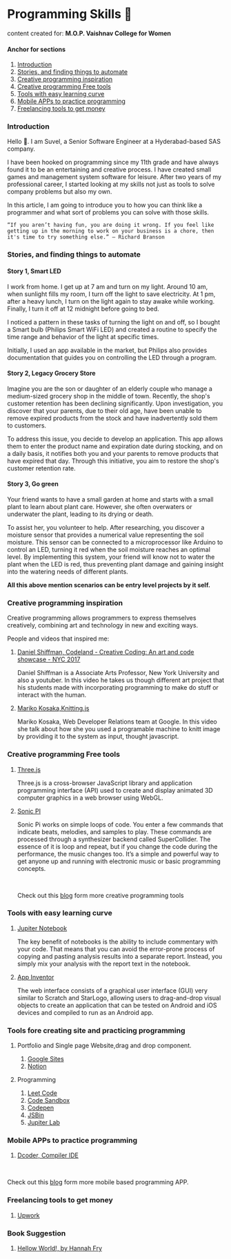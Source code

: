# Programming Skills 💪

content created for: **M.O.P. Vaishnav College for Women**

#### Anchor for sections
1. [Introduction]()
1. [Stories, and finding things to automate]()
1. [Creative programming inspiration]() 
1. [Creative programming Free tools]() 
1. [Tools with easy learning curve]() 
1. [Mobile APPs to practice programming]() 
1. [Freelancing tools to get money]() 

### Introduction

Hello 👋. I am Suvel, a Senior Software Engineer at a Hyderabad-based SAS company.

I have been hooked on programming since my 11th grade and have always found it to be an entertaining and creative process. I have created small games and management system software for leisure. After two years of my professional career, I started looking at my skills not just as tools to solve company problems but also my own.

In this article, I am going to introduce you to how you can think like a programmer and what sort of problems you can solve with those skills.
 
    “If you aren’t having fun, you are doing it wrong. If you feel like getting up in the morning to work on your business is a chore, then it's time to try something else.” ― Richard Branson

### Stories, and finding things to automate

#### Story 1, Smart LED

I work from home. I get up at 7 am and turn on my light. Around 10 am, when sunlight fills my room, I turn off the light to save electricity. At 1 pm, after a heavy lunch, I turn on the light again to stay awake while working. Finally, I turn it off at 12 midnight before going to bed.

I noticed a pattern in these tasks of turning the light on and off, so I bought a Smart bulb (Philips Smart WiFi LED) and created a routine to specify the time range and behavior of the light at specific times.

Initially, I used an app available in the market, but Philips also provides documentation that guides you on controlling the LED through a program.

#### Story 2, Legacy Grocery Store

Imagine you are the son or daughter of an elderly couple who manage a medium-sized grocery shop in the middle of town. Recently, the shop's customer retention has been declining significantly. Upon investigation, you discover that your parents, due to their old age, have been unable to remove expired products from the stock and have inadvertently sold them to customers.

To address this issue, you decide to develop an application. This app allows them to enter the product name and expiration date during stocking, and on a daily basis, it notifies both you and your parents to remove products that have expired that day. Through this initiative, you aim to restore the shop's customer retention rate.

#### Story 3, Go green

Your friend wants to have a small garden at home and starts with a small plant to learn about plant care. However, she often overwaters or underwater the plant, leading to its drying or death.

To assist her, you volunteer to help. After researching, you discover a moisture sensor that provides a numerical value representing the soil moisture. This sensor can be connected to a microprocessor like Arduino to control an LED, turning it red when the soil moisture reaches an optimal level. By implementing this system, your friend will know not to water the plant when the LED is red, thus preventing plant damage and gaining insight into the watering needs of different plants.


**All this above mention scenarios can be entry level projects by it self.**

### Creative programming inspiration

Creative programming allows programmers to express themselves creatively, combining art and technology in new and exciting ways.

People and videos that inspired me:

1. [Daniel Shiffman,  Codeland - Creative Coding: An art and code showcase - NYC 2017](https://www.youtube.com/watch?v=68JUaszsvmU&t=562s) 

    Daniel Shiffman is a Associate Arts Professor, New York University and also a youtuber. In this video he takes us though different art project that his students made with incorporating programming to make do stuff or interact with the human.

2. [Mariko Kosaka,Knitting.js](https://www.youtube.com/watch?v=X1Cc1vrvjdY&t=828s)


    Mariko Kosaka, Web Developer Relations team at Google. In this video she talk about how she you used a programable machine to knitt image by providing it to the system as input, thought javascript.

### Creative programming Free tools

1. [Three.js](https://threejs.org/)

    Three.js is a cross-browser JavaScript library and application programming interface (API) used to create and display animated 3D computer graphics in a web browser using WebGL.

1. [Sonic PI](https://sonic-pi.net/)

    Sonic Pi works on simple loops of code. You enter a few commands that indicate beats, melodies, and samples to play. These commands are processed through a synthesizer backend called SuperCollider. The essence of it is loop and repeat, but if you change the code during the performance, the music changes too. It’s a simple and powerful way to get anyone up and running with electronic music or basic programming concepts.

    <br/>

    Check out this [blog](https://github.com/terkelg/awesome-creative-coding) form more creative programming tools

### Tools with easy learning curve

1. [Jupiter Notebook](https://jupyter.org/)

    The key benefit of notebooks is the ability to include commentary with your code. That means that you can avoid the error-prone process of copying and pasting analysis results into a separate report. Instead, you simply mix your analysis with the report text in the notebook.

2. [App Inventor](https://appinventor.mit.edu/)

    The web interface consists of a graphical user interface (GUI) very similar to Scratch and StarLogo, allowing users to drag-and-drop visual objects to create an application that can be tested on Android and iOS devices and compiled to run as an Android app.

### Tools fore creating site and practicing programming

1. Portfolio and Single page Website,drag and drop component.

    1. [Google Sites](https://sites.google.com/)
    2. [Notion](https://www.notion.com)

1. Programming
    1. [Leet Code](https://leetcode.com/)
    1. [Code Sandbox](https://codesandbox.io/)
    1. [Codepen](https://codepen.io/)
    1. [JSBin](https://jsbin.com/)
    1. [Jupiter Lab](https://jupyter.org/try-jupyter/lab/)


### Mobile APPs to practice programming

1. [Dcoder, Compiler IDE](https://play.google.com/store/apps/details?id=com.paprbit.dcoder&hl=en&gl=US)

 <br/>

Check out this [blog](https://dev.to/c_yatteau/code-on-your-phone-with-these-4-mobile-apps-55cm) form more mobile based programming APP.

### Freelancing tools to get money

1. [Upwork](https://www.upwork.com/) 

### Book Suggestion

1. [Hellow World!, by Hannah Fry](https://www.amazon.com/Hello-World-How-Human-Machine/dp/0857525247)
